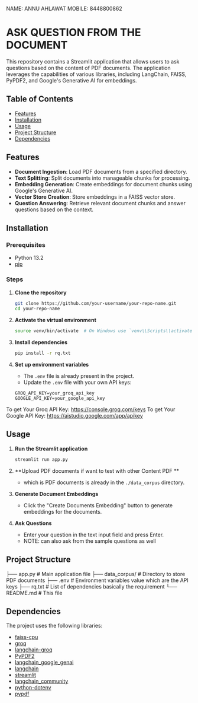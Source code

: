 NAME: ANNU AHLAWAT
MOBILE: 8448800862

# ASK QUESTION FROM THE DOCUMENT

This repository contains a Streamlit application that allows users to ask questions based on the content of PDF documents. The application leverages the capabilities of various libraries, including LangChain, FAISS, PyPDF2, and Google's Generative AI for embeddings.

## Table of Contents

- [Features](#features)
- [Installation](#installation)
- [Usage](#usage)
- [Project Structure](#project-structure)
- [Dependencies](#dependencies)


## Features

- **Document Ingestion**: Load PDF documents from a specified directory.
- **Text Splitting**: Split documents into manageable chunks for processing.
- **Embedding Generation**: Create embeddings for document chunks using Google's Generative AI.
- **Vector Store Creation**: Store embeddings in a FAISS vector store.
- **Question Answering**: Retrieve relevant document chunks and answer questions based on the context.

## Installation

### Prerequisites

- Python 13.2 
- [pip](https://pip.pypa.io/en/stable/installation/)

### Steps

1. **Clone the repository**
    ```bash
    git clone https://github.com/your-username/your-repo-name.git
    cd your-repo-name
    ```

2. **Activate the virtual environment**
    ```bash
    source venv/bin/activate  # On Windows use `venv\\Scripts\\activate`
    ```

3. **Install dependencies**
    ```bash
    pip install -r rq.txt
    ```

4. **Set up environment variables**
    - The `.env` file is already present in the project.
    - Update the `.env` file with your own API keys:
    ```env
    GROQ_API_KEY=your_groq_api_key
    GOOGLE_API_KEY=your_google_api_key
    ```
To get Your Groq API Key: https://console.groq.com/keys 
To get Your Google API Key: https://aistudio.google.com/app/apikey

## Usage

1. **Run the Streamlit application**
    ```bash
    streamlit run app.py
    ```

2. **Upload PDF documents if want to test with other Content PDF **
   - which is PDF documents is already in the `./data_corpus` directory.

3. **Generate Document Embeddings**
   - Click the "Create Documents Embedding" button to generate embeddings for the documents.

4. **Ask Questions**
   - Enter your question in the text input field and press Enter.
   - NOTE: can also ask from the sample questions as well 

## Project Structure
 ├── app.py # Main application file
 ├── data_corpus/ # Directory to store PDF documents
 ├── .env # Environment variables value which are the API keys
 ├── rq.txt # List of dependencies basically the requirement 
 └── README.md # This file



## Dependencies

The project uses the following libraries:

- [faiss-cpu](https://github.com/facebookresearch/faiss)
- [groq](https://github.com/groq)
- [langchain-groq](https://github.com/langchain-ai/langchain-groq)
- [PyPDF2](https://github.com/py-pdf/PyPDF2)
- [langchain_google_genai](https://github.com/langchain-ai/langchain-google-genai)
- [langchain](https://github.com/langchain-ai/langchain)
- [streamlit](https://github.com/streamlit/streamlit)
- [langchain_community](https://github.com/langchain-ai/langchain-community)
- [python-dotenv](https://github.com/theskumar/python-dotenv)
- [pypdf](https://github.com/py-pdf/pypdf)

